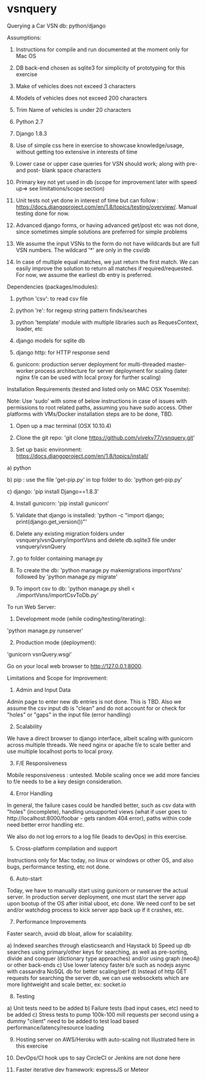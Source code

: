 # vsnquery
Querying a Car VSN db: python/django


Assumptions:

1) Instructions for compile and run documented at the moment only for Mac OS

2) DB back-end chosen as sqlite3 for simplicity of prototyping for this exercise

3) Make of vehicles does not exceed 3 characters

4) Models of vehicles does not exceed 200 characters 

5) Trim Name of vehicles is under 20 characters 

6) Python 2.7

7) Django 1.8.3 

8) Use of simple css here in exercise to showcase knowledge/usage, without getting too extensive in interests of time

9) Lower case or upper case queries for VSN should work; along with pre- and post- blank space characters

10) Primary key not yet used in db (scope for improvement later with speed up=> see limitations/scope section)

11) Unit tests not yet done in interest of time but can follow : https://docs.djangoproject.com/en/1.8/topics/testing/overview/. Manual testing done for now.

12) Advanced django forms, or having advanced get/post etc was not done, since sometimes simple solutions are preferred for simple problems

13) We assume the input VSNs to the form do not have wildcards but are full VSN numbers. The wildcard '*' are only in the csv/db

14) In case of multiple equal matches, we just return the first match. We can easily improve the solution to return all matches if required/requested. For now, we assume the earliest db entry is preferred. 

Dependencies (packages/modules):


1) python 'csv': to read csv file 

2) python 're': for regexp string pattern finds/searches

3) python 'template' module with multiple libraries such as RequesContext, loader, etc

4) django models for sqlite db

5) django http: for HTTP response send

6) gunicorn: production server deployment for multi-threaded master-worker process architecture for server deployment for scaling (later nginx f/e can be used with local proxy for further scaling)




Installation Requirements (tested and listed only on MAC OSX Yosemite):

Note: Use 'sudo' with some of below instructions in case of issues with permissions to root related paths, assuming you have sudo access. Other platforms with VMs/Docker installation steps are to be done, TBD.


1) Open up a mac terminal (OSX 10.10.4)

2) Clone the git repo: 'git clone https://github.com/vivekv77/vsnquery.git'

3) Set up basic environment: https://docs.djangoproject.com/en/1.8/topics/install/ 

a) python

b) pip : use the file 'get-pip.py' in top folder to do: 'python get-pip.py'

c) django: 'pip install Django==1.8.3'


4) Install gunicorn: 'pip install gunicorn'

5) Validate that django is installed: 'python -c "import django; print(django.get_version())"'

6) Delete any existing migration folders under vsnquery/vsnQuery/importVsns and delete db.sqlite3 file under vsnquery/vsnQuery

7) go to folder containing manage.py

8) To create the db: 'python manage.py makemigrations importVsns' followed by 'python manage.py migrate'

9) To import csv to db: 'python manage.py shell < ./importVsns/importCsvToDb.py'



To run Web Server:


1) Development mode (while coding/testing/iterating):

'python manage.py runserver'

2) Production mode (deployment):

'gunicorn vsnQuery.wsgi'

Go on your local web browser to http://127.0.0.1:8000.


Limitations and Scope for Improvement:

1) Admin and Input Data

Admin page to enter new db entries is not done. This is TBD. Also we assume the csv input db is "clean" and do not account for or check for "holes" or "gaps" in the input file (error handling)


2) Scalability

We have a direct browser to django interface, albeit scaling with gunicorn across multiple threads. We need nginx or apache f/e to scale better and use multiple localhost ports to local proxy.

3) F/E Responsiveness

Mobile responsiveness : untested. Mobile scaling once we add more fancies to f/e needs to be a key design consideration.


4) Error Handling


In general, the failure cases could be handled better, such as csv data with "holes" (incomplete), handling unsupported views (what if user goes to http://localhost:8000/foobar - gets random 404 error), paths within code need better error handling etc.


We also do not log errors to a log file (leads to devOps) in this exercise.


5) Cross-platform compilation and support

Instructions only for Mac today, no linux or windows or other OS, and also bugs, performance testing, etc not done. 


6) Auto-start

Today, we have to manually start using gunicorn or runserver the actual server. In production server deployment, one must start the server app upon bootup of the OS after initial uboot, etc done. We need conf to be set and/or watchdog process to kick server app back up if it crashes, etc.



7) Performance Improvements

Faster search, avoid db bloat, allow for scalability.

a) Indexed searches through elasticsearch and Haystack
b) Speed up db searches using primary/other keys for searching, as well as pre-sorting, divide and conquer (dictionary type approaches) and/or using graph (neo4j) or other back-ends
c) Use lower latency faster b/e such as nodejs async with cassandra NoSQL db for better scaling/perf
d) Instead of http GET requests for searching the server db, we can use websockets which are more lightweight and scale better, ex: socket.io


8) Testing

a) Unit tests need to be added 
b) Failure tests (bad input cases, etc) need to be added
c) Stress tests to pump 100k-100 mill requests per second using a dummy "client" need to be added to test load based performance/latency/resource loading


9) Hosting server on AWS/Heroku with auto-scaling not illustrated here in this exercise

10) DevOps/CI hook ups to say CircleCI or Jenkins are not done here

11) Faster iterative dev framework: expressJS or Meteor



